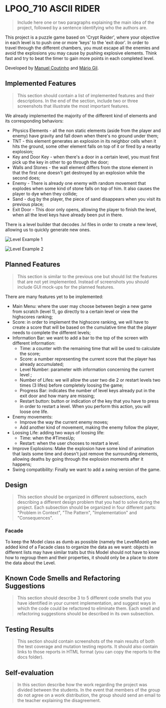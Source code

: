 # LPOO_710 ASCII RIDER

> Include here one or two paragraphs explaining the main idea of the project, followed by a sentence identifying who the authors are.  

This project is a puzzle game based on 'Crypt Raider', where your objective in each level is to push one or more 'keys' to the 'exit door'. In order to travel through the different chambers, you must escape all the enemies and avoid the explosions you may cause by pushing explosive elements.
 Think fast and try to beat the timer to gain more points in each completed level.

 Developed by [Manuel Coutinho](https://github.com/ManelCoutinho "ManelCoutinho") and [Mário Gil](https://github.com/GambuzX "GambuzX").

## Implemented Features

> This section should contain a list of implemented features and their descriptions. In the end of the section, include two or three screenshots that illustrate the most important features.

We already implemented the majority of the different kind of elements and its corresponding behaviors:

 - Physics Elements - all the non static elements (aside from the player and enemy) have gravity and fall down when there's no ground under them;
 - TNT - this element generates an explosion in its neighbor cells when it hits the ground, some other element falls on top of it or fired by a nearby explosion; 
 - Key and Door Key - when there's a door in a certain level, you must first pick up the key in other to go through the door;
 - Walls and Stones - the wall element differs from the stone element in that the first one doesn't get destroyed by an explosion while the second does;
 - Enemy - There is already one enemy with random movement that explodes when some kind of stone falls on top of him. It also causes the player to dye when they collide;
 - Sand  - dug by the player, the piece of sand disappears when you visit its previous place; 
 - Exit Door - This door only opens, allowing the player to finish the level, when all the level keys have already been put in there.

There is a level builder that decodes .lvl files in order to create a new level, allowing us to quickly generate new ones.

![Level Example 1](https://github.com/FEUP-LPOO/projecto-lpoo-2019-lpoo_710/blob/master/docs/Images/implemented1.png)

![Level Example 2](https://github.com/FEUP-LPOO/projecto-lpoo-2019-lpoo_710/blob/master/docs/Images/implemented2.png)


## Planned Features

> This section is similar to the previous one but should list the features that are not yet implemented. Instead of screenshots you should include GUI mock-ups for the planned features.

There are many features yet to be implemented:

 - Main Menu: where the user may choose between begin a new game from scratch (level 1), go directly to a certain level or view the highscores ranking;
 - Score: in order to implement the highscore ranking, we will have to create a score that will be based on the cumulative time that the player needs to complete the different levels;
 - Information Bar: we want to add a bar to the top of the screen with different information: 
	 -	Time: a counter with the remaining time that will be used to calculate the score;
	 -	Score: a number representing the current score that the player has already accumulated;
	 -	Level Number: parameter with information concerning the current level ;
	 -	Number of Lifes: we will allow the user two die 2 or restart levels two times (3 lifes) before completely loosing the game;
	 -	Progress Bar: indicates the number of level keys already put in the exit door and how many are missing;
	 -	Restart button: button or indication of the key that you have to press in order to restart a level. When you perform this action, you will loose one life.
- Enemy movements: 
	- Improve the way the current enemy moves;
	- Add another kind of movement, making the enemy follow the player,
- Loosing Life: adding two ways of loosing life:
	- Time: when the #TimesUp;
	- Restart: when the user chooses to restart a level.
- Improve Explosions: Make the explosion have some kind of animation that lasts some time and doesn't just remove the surrounding elements, allowing deaths by going through the explosion moments after it happens;
- Swing compatibility: Finally we want to add a swing version of the game.

## Design

> This section should be organized in different subsections, each describing a different design problem that you had to solve during the project. Each subsection should be organized in four different parts: "Problem in Context", "The Pattern", "Implementation" and "Consequences".

### Facade
To keep the Model class as dumb as possible (namely the LevelModel) we added kind of a Facade class to organize the data as we want: objects in different lists may have similar traits but this Model should not have to know how to regroup them and their properties, it should only be a place to store the data about the Level. 

## Known Code Smells and Refactoring Suggestions

> This section should describe 3 to 5 different code smells that you have identified in your current implementation, and suggest ways in which the code could be refactored to eliminate them. Each smell and refactoring suggestions should be described in its own subsection.

## Testing Results

> This section should contain screenshots of the main results of both the test coverage and mutation testing reports. It should also contain links to those reports in HTML format (you can copy the reports to the docs folder).

## Self-evaluation

> In this section describe how the work regarding the project was divided between the students. In the event that members of the group do not agree on a work distribution, the group should send an email to the teacher explaining the disagreement.
